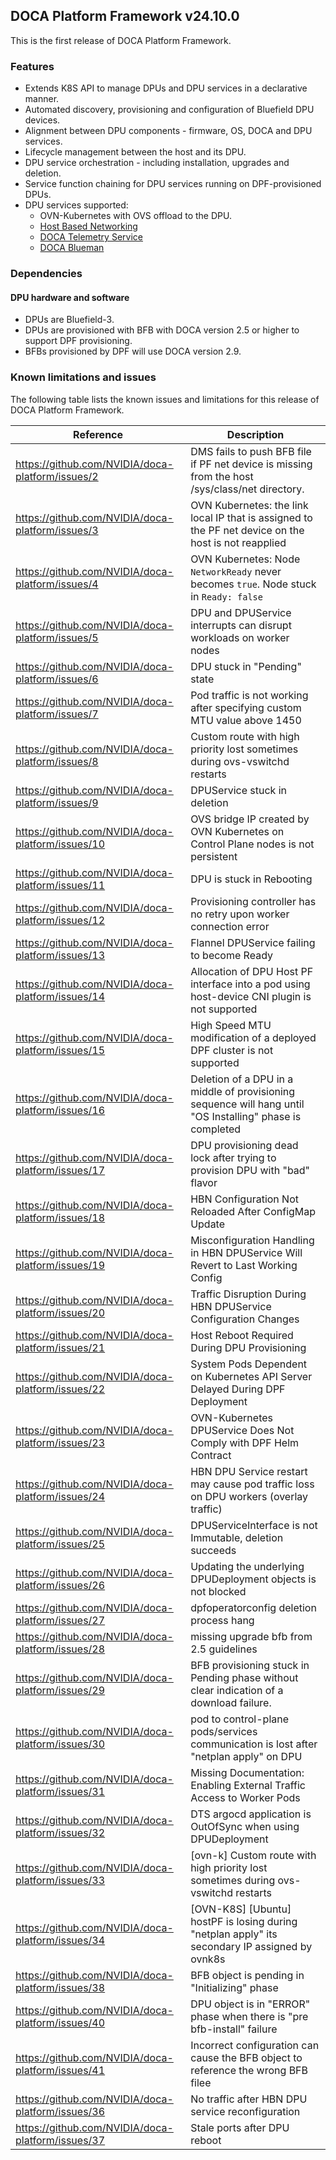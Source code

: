 ## DOCA Platform Framework v24.10.0

This is the first release of DOCA Platform Framework.

### Features

- Extends K8S API to manage DPUs and DPU services in a declarative manner.
- Automated discovery, provisioning and configuration of Bluefield DPU devices.
- Alignment between DPU components - firmware, OS, DOCA and DPU services.
- Lifecycle management between the host and its DPU.
- DPU service orchestration - including installation, upgrades and deletion.
- Service function chaining for DPU services running on DPF-provisioned DPUs.
- DPU services supported:
    - OVN-Kubernetes with OVS offload to the DPU.
    - [Host Based Networking](https://docs.nvidia.com/doca/sdk/nvidia+doca+hbn+service+guide/index.html)
    - [DOCA Telemetry Service](https://docs.nvidia.com/doca/sdk/nvidia+doca+telemetry+service+guide/index.html)
    - [DOCA Blueman](https://docs.nvidia.com/doca/sdk/nvidia+doca+blueman+service+guide/index.html)

### Dependencies

#### DPU hardware and software

- DPUs are Bluefield-3.
- DPUs are provisioned with BFB with DOCA version 2.5 or higher to support DPF provisioning.
- BFBs provisioned by DPF will use DOCA version 2.9.

### Known limitations and issues

The following table lists the known issues and limitations for this release of DOCA Platform Framework.

| Reference                                         | Description                                                                                               |
| ------------------------------------------------- | --------------------------------------------------------------------------------------------------------- |
| https://github.com/NVIDIA/doca-platform/issues/2  | DMS fails to push BFB file if PF net device is missing from the host /sys/class/net directory.            |
| https://github.com/NVIDIA/doca-platform/issues/3  | OVN Kubernetes: the link local IP that is assigned to the PF net device on the host is not reapplied      |
| https://github.com/NVIDIA/doca-platform/issues/4  | OVN Kubernetes: Node `NetworkReady` never becomes `true`. Node stuck in `Ready: false`                    |
| https://github.com/NVIDIA/doca-platform/issues/5  | DPU and DPUService interrupts can disrupt workloads on worker nodes                                       |
| https://github.com/NVIDIA/doca-platform/issues/6  | DPU stuck in "Pending" state                                                                              |
| https://github.com/NVIDIA/doca-platform/issues/7  | Pod traffic is not working after specifying custom MTU value above 1450                                   |
| https://github.com/NVIDIA/doca-platform/issues/8  | Custom route with high priority lost sometimes during ovs-vswitchd restarts                               |
| https://github.com/NVIDIA/doca-platform/issues/9  | DPUService stuck in deletion                                                                              |
| https://github.com/NVIDIA/doca-platform/issues/10 | OVS bridge IP created by OVN Kubernetes on Control Plane nodes is not persistent                          |
| https://github.com/NVIDIA/doca-platform/issues/11 | DPU is stuck in Rebooting                                                                                 |
| https://github.com/NVIDIA/doca-platform/issues/12 | Provisioning controller has no retry upon worker connection error                                         |
| https://github.com/NVIDIA/doca-platform/issues/13 | Flannel DPUService failing to become Ready                                                                |
| https://github.com/NVIDIA/doca-platform/issues/14 | Allocation of DPU Host PF interface into a pod using host-device CNI plugin is not supported              |
| https://github.com/NVIDIA/doca-platform/issues/15 | High Speed MTU modification of a deployed DPF cluster is not supported                                    |
| https://github.com/NVIDIA/doca-platform/issues/16 | Deletion of a DPU in a middle of provisioning sequence will hang until "OS Installing" phase is completed |
| https://github.com/NVIDIA/doca-platform/issues/17 | DPU provisioning dead lock after trying to provision DPU with "bad" flavor                                |
| https://github.com/NVIDIA/doca-platform/issues/18 | HBN Configuration Not Reloaded After ConfigMap Update                                                     |
| https://github.com/NVIDIA/doca-platform/issues/19 | Misconfiguration Handling in HBN DPUService Will Revert to Last Working Config                            |
| https://github.com/NVIDIA/doca-platform/issues/20 | Traffic Disruption During HBN DPUService Configuration Changes                                            |
| https://github.com/NVIDIA/doca-platform/issues/21 | Host Reboot Required During DPU Provisioning                                                              |
| https://github.com/NVIDIA/doca-platform/issues/22 | System Pods Dependent on Kubernetes API Server Delayed During DPF Deployment                              |
| https://github.com/NVIDIA/doca-platform/issues/23 | OVN-Kubernetes DPUService Does Not Comply with DPF Helm Contract                                          |
| https://github.com/NVIDIA/doca-platform/issues/24 | HBN DPU Service restart may cause pod traffic loss on DPU workers (overlay traffic)                       |
| https://github.com/NVIDIA/doca-platform/issues/25 | DPUServiceInterface is not Immutable, deletion succeeds                                                   |
| https://github.com/NVIDIA/doca-platform/issues/26 | Updating the underlying DPUDeployment objects is not blocked                                              |
| https://github.com/NVIDIA/doca-platform/issues/27 | dpfoperatorconfig deletion process hang                                                                   |
| https://github.com/NVIDIA/doca-platform/issues/28 | missing upgrade bfb from 2.5 guidelines                                                                   |
| https://github.com/NVIDIA/doca-platform/issues/29 | BFB provisioning stuck in Pending phase without clear indication of a download failure.                   |
| https://github.com/NVIDIA/doca-platform/issues/30 | pod to control-plane pods/services communication is lost after "netplan apply" on DPU                     |
| https://github.com/NVIDIA/doca-platform/issues/31 | Missing Documentation: Enabling External Traffic Access to Worker Pods                                    |
| https://github.com/NVIDIA/doca-platform/issues/32 | DTS argocd application is OutOfSync when using DPUDeployment                                              |
| https://github.com/NVIDIA/doca-platform/issues/33 | [ovn-k] Custom route with high priority lost sometimes during ovs-vswitchd restarts                       |
| https://github.com/NVIDIA/doca-platform/issues/34 | [OVN-K8S] [Ubuntu] hostPF is losing during "netplan apply" its secondary IP assigned by ovnk8s            |
| https://github.com/NVIDIA/doca-platform/issues/38 | BFB object is pending in "Initializing" phase                                                             |
| https://github.com/NVIDIA/doca-platform/issues/40 | DPU object is in "ERROR" phase when there is "pre bfb-install" failure                                    |
| https://github.com/NVIDIA/doca-platform/issues/41 | Incorrect configuration can cause the BFB object to reference the wrong BFB filee                         |
| https://github.com/NVIDIA/doca-platform/issues/36 | No traffic after HBN DPU service reconfiguration                                                          |
| https://github.com/NVIDIA/doca-platform/issues/37 | Stale ports after DPU reboot                                                                              |

